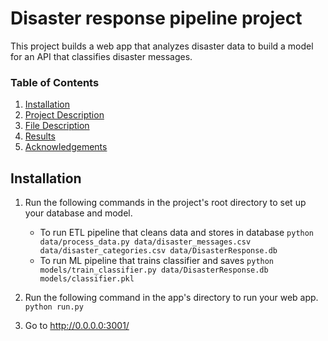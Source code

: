 # Disaster response pipeline project
This project builds a web app that analyzes disaster data to build a model for an API that classifies disaster messages.

### Table of Contents
1. [Installation](#installation)
2. [Project Description](#motivation)
3. [File Description](#files)
4. [Results](#results)
5. [Acknowledgements](#licensing)


## Installation <a name="installation"></a>
1. Run the following commands in the project's root directory to set up your database and model.

    - To run ETL pipeline that cleans data and stores in database
        `python data/process_data.py data/disaster_messages.csv data/disaster_categories.csv data/DisasterResponse.db`
    - To run ML pipeline that trains classifier and saves
        `python models/train_classifier.py data/DisasterResponse.db models/classifier.pkl`

2. Run the following command in the app's directory to run your web app.
    `python run.py`

3. Go to http://0.0.0.0:3001/


